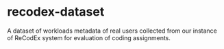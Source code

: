 # recodex-dataset
A dataset of workloads metadata of real users collected from our instance of ReCodEx system for evaluation of coding assignments.

